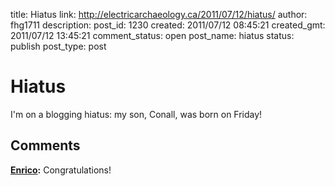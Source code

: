 title: Hiatus
link: http://electricarchaeology.ca/2011/07/12/hiatus/
author: fhg1711
description: 
post_id: 1230
created: 2011/07/12 08:45:21
created_gmt: 2011/07/12 13:45:21
comment_status: open
post_name: hiatus
status: publish
post_type: post

# Hiatus

I'm on a blogging hiatus: my son, Conall, was born on Friday!

## Comments

**[Enrico](#4730 "2011-07-13 06:25:02"):** Congratulations!

